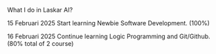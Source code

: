 What I do in Laskar AI?

15 Februari 2025
Start learning Newbie Software Development. (100%)

16 Februari 2025
Continue learning Logic Programming and Git/Github. (80% total of 2 course)
